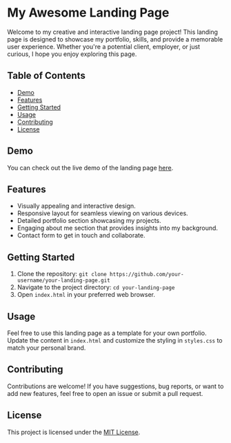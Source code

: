 # My Awesome Landing Page

Welcome to my creative and interactive landing page project! This landing page is designed to showcase my portfolio, skills, and provide a memorable user experience. Whether you're a potential client, employer, or just curious, I hope you enjoy exploring this page.

## Table of Contents

- [Demo](#demo)
- [Features](#features)
- [Getting Started](#getting-started)
- [Usage](#usage)
- [Contributing](#contributing)
- [License](#license)

## Demo

You can check out the live demo of the landing page [here](https://your-landing-page-url.com).

## Features

- Visually appealing and interactive design.
- Responsive layout for seamless viewing on various devices.
- Detailed portfolio section showcasing my projects.
- Engaging about me section that provides insights into my background.
- Contact form to get in touch and collaborate.

## Getting Started

1. Clone the repository: `git clone https://github.com/your-username/your-landing-page.git`
2. Navigate to the project directory: `cd your-landing-page`
3. Open `index.html` in your preferred web browser.

## Usage

Feel free to use this landing page as a template for your own portfolio. Update the content in `index.html` and customize the styling in `styles.css` to match your personal brand.

## Contributing

Contributions are welcome! If you have suggestions, bug reports, or want to add new features, feel free to open an issue or submit a pull request.

## License

This project is licensed under the [MIT License](LICENSE).
